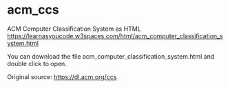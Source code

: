 # acm_ccs
ACM Computer Classification System as HTML https://learnasyoucode.w3spaces.com/html/acm_computer_classification_system.html

You can download the file acm_computer_classification_system.html and double click to open.

Original source: https://dl.acm.org/ccs
